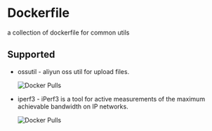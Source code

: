 # Dockerfile

a collection of dockerfile for common utils

## Supported

* ossutil - aliyun oss util for upload files.

    ![Docker Pulls](https://img.shields.io/docker/pulls/fanyinghao/ossutil?style=flat-square)

* iperf3 - iPerf3 is a tool for active measurements of the maximum achievable bandwidth on IP networks.

    ![Docker Pulls](https://img.shields.io/docker/pulls/fanyinghao/iperf3?style=flat-square)
